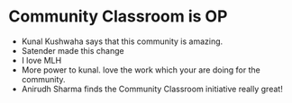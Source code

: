 # Community Classroom is OP

- Kunal Kushwaha says that this community is amazing.
- Satender made this change
- I love MLH
- More power to kunal. love the work which your are doing for the community.
- Anirudh Sharma finds the Community Classroom initiative really great!
